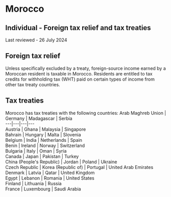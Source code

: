 # Morocco
## Individual - Foreign tax relief and tax treaties
Last reviewed - 26 July 2024
## Foreign tax relief
Unless specifically excluded by a treaty, foreign-source income earned by a Moroccan resident is taxable in Morocco.
Residents are entitled to tax credits for withholding tax (WHT) paid on certain types of income from other tax treaty countries.
## Tax treaties
Morocco has tax treaties with the following countries:
Arab Maghreb Union | Germany | Madagascar | Serbia  
---|---|---|---  
Austria | Ghana | Malaysia | Singapore  
Bahrain | Hungary | Malta | Slovenia  
Belgium | India | Netherlands | Spain  
Benin | Ireland | Norway | Switzerland  
Bulgaria | Italy | Oman | Syria  
Canada | Japan | Pakistan | Turkey  
China (People's Republic) | Jordan | Poland | Ukraine  
Czech Republic | Korea (Republic of) | Portugal | United Arab Emirates  
Denmark | Latvia | Qatar | United Kingdom  
Egypt | Lebanon | Romania | United States  
Finland | Lithuania | Russia  
France | Luxembourg | Saudi Arabia
